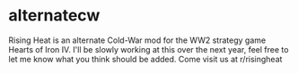 # alternatecw
Rising Heat is an alternate Cold-War mod for the WW2 strategy game Hearts of Iron IV.
I'll be slowly working at this over the next year, feel free to let me know what you think should be added.
Come visit us at r/risingheat
